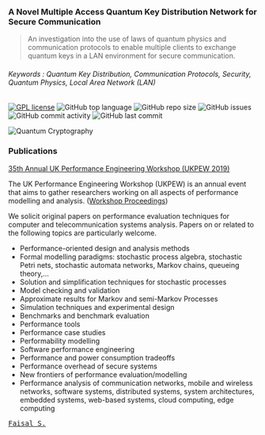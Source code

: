 ### A Novel Multiple Access Quantum Key Distribution Network for Secure Communication
> An investigation into the use of laws of quantum physics and communication protocols to enable multiple clients to exchange quantum keys in a LAN environment for secure communication.
###### Keywords : Quantum Key Distribution, Communication Protocols, Security, Quantum Physics, Local Area Network (LAN)

[![GPL license](https://img.shields.io/github/license/Faisal-Saleem/Multi-Access-QKD-Network)](https://opensource.org/licenses/GPL-3.0) ![GitHub top language](https://img.shields.io/github/languages/top/Faisal-Saleem/Multi-Access-QKD-Network?style=flat) ![GitHub repo size](https://img.shields.io/github/repo-size/Faisal-Saleem/Multi-Access-QKD-Network?style=flat) ![GitHub issues](https://img.shields.io/github/issues/Faisal-Saleem/Multi-Access-QKD-Network?style=flat) ![GitHub commit activity](https://img.shields.io/github/commit-activity/y/Faisal-Saleem/Multi-Access-QKD-Network) ![GitHub last commit](https://img.shields.io/github/last-commit/Faisal-Saleem/Multi-Access-QKD-Network)

![Quantum Cryptography](https://img.shields.io/badge/Quantum%20Cryptography-Communication%20Protocols%2C%20Security%2C%20Quantum%20Physics%2C%20Local%20Area%20Network%20(LAN)-brightgreen)

### Publications
<a href='https://sites.google.com/view/ukpew2019/home' target='_blank'>35th Annual UK Performance Engineering Workshop (UKPEW 2019)</a>

The UK Performance Engineering Workshop (UKPEW) is an annual event that aims to gather researchers working on all aspects of performance modelling and analysis. ([Workshop Proceedings](https://drive.google.com/file/d/1r4jeyFGqrzyg9P_-jXxxdzQFsAoDewNb))

We solicit original papers on performance evaluation techniques for computer and telecommunication systems analysis. Papers on or related to the following topics are particularly welcome.

* Performance-oriented design and analysis methods
* Formal modelling paradigms: stochastic process algebra, stochastic Petri nets, stochastic automata networks, Markov chains, queueing theory,...
* Solution and simplification techniques for stochastic processes
* Model checking and validation
* Approximate results for Markov and semi-Markov Processes
* Simulation techniques and experimental design
* Benchmarks and benchmark evaluation
* Performance tools
* Performance case studies
* Performability modelling
* Software performance engineering
* Performance and power consumption tradeoffs
* Performance overhead of secure systems
* New frontiers of performance evaluation/modelling
* Performance analysis of communication networks, mobile and wireless networks, software systems, distributed systems, system architectures, embedded systems, web-based systems, cloud computing, edge computing

<pre>
<div class="LI-profile-badge"  data-version="v1" data-size="medium" data-locale="en_US" data-type="vertical" data-theme="dark" data-vanity="fsaleem"><a class="LI-simple-link" href='https://uk.linkedin.com/in/fsaleem?trk=profile-badge'>Faisal S.</a></div>
</pre>
